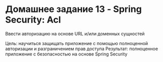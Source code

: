 # Домашнее задание 13 - Spring Security: Acl

Ввести авторизацию на основе URL и/или доменных сущностей

Цель: научиться защищать приложение с помощью полноценной авторизации и разграничением прав доступа
Результат: полноценное приложение с безопасностью на основе Spring Security
